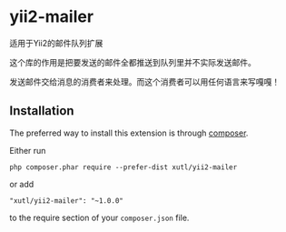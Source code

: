 # yii2-mailer
适用于Yii2的邮件队列扩展

这个库的作用是把要发送的邮件全都推送到队列里并不实际发送邮件。

发送邮件交给消息的消费者来处理。而这个消费者可以用任何语言来写嘎嘎！

Installation
------------

The preferred way to install this extension is through [composer](http://getcomposer.org/download/).

Either run

```
php composer.phar require --prefer-dist xutl/yii2-mailer
```

or add

```
"xutl/yii2-mailer": "~1.0.0"
```

to the require section of your `composer.json` file.
